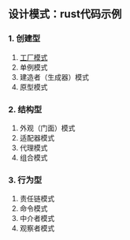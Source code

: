 ## 设计模式：rust代码示例


### 1. 创建型
1. [工厂模式](./src/patterns/creational/factory/README.md)
2. 单例模式
3. 建造者（生成器）模式
4. 原型模式

### 2. 结构型
1. 外观（门面）模式
2. 适配器模式
3. 代理模式
4. 组合模式

### 3. 行为型
1. 责任链模式
2. 命令模式
3. 中介者模式
4. 观察者模式